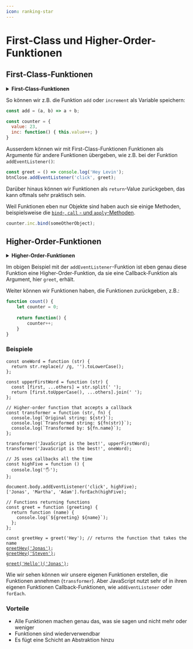 ```yaml
---
icon: ranking-star
---
```


# First-Class und Higher-Order-Funktionen

## First-Class-Funktionen

<details>

<summary><strong>First-Class-Funktionen</strong></summary>

* Erste Klasse Bürger
* Funktionen sind nur Werte
* Ein anderer Typ von Objekt

</details>

So können wir z.B. die Funktion `add` oder `increment` als Variable speichern:

```javascript
const add = (a, b) => a + b;

const counter = {
  value: 23,
  inc: function() { this.value++; }
}
```

Ausserdem können wir mit First-Class-Funktionen Funktionen als Argumente für andere Funktionen übergeben, wie z.B. bei der Funktion `addEventListener()`:

```javascript
const greet = () => console.log('Hey Levin');
btnClose.addEventListener('click', greet);
```

Darüber hinaus können wir Funktionen als `return`-Value zurückgeben, das kann oftmals sehr praktisch sein.

Weil Funktionen eben nur Objekte sind haben auch sie einige Methoden, beispielsweise die [`bind`-, `call` - und `apply`-Methoden](../scope-und-kontext/call-apply-und-bind.md).

```javascript
counter.inc.bind(someOtherObject);
```

## Higher-Order-Funktionen

<details>

<summary><strong>Higher-Order-Funktionen</strong></summary>

* Erhält eine andere Funktion als Argument, gibt eine neue Funktion zurück oder beides
* Nur möglich, aufgrund von First-Class-Funktionen

</details>

Im obigen Beispiel mit der `addEventListener`-Funktion ist eben genau diese Funktion eine Higher-Order-Funktion, da sie eine Callback-Funktion als Argument, hier `greet`, erhält.

Weiter können wir Funktionen haben, die Funktionen zurückgeben, z.B.:

```javascript
function count() {
    let counter = 0;
    
    return function() {
        counter++;
    }
}
```

### Beispiele﻿ <a href="#beispiele" id="beispiele"></a>

<pre class="language-javascript"><code class="lang-javascript">const oneWord = function (str) {
  return str.replace(/ /g, '').toLowerCase();
};

const upperFirstWord = function (str) {
  const [first, ...others] = str.split(' ');
  return [first.toUpperCase(), ...others].join(' ');
};

// Higher-order function that accepts a callback
const transformer = function (str, fn) {
  console.log(`Original string: ${str}`);
  console.log(`Transformed string: ${fn(str)}`);
  console.log(`Transformed by: ${fn.name}`);
};

transformer('JavaScript is the best!', upperFirstWord);
transformer('JavaScript is the best!', oneWord);

// JS uses callbacks all the time
const highFive = function () {
  console.log('🖐');
};

document.body.addEventListener('click', highFive);
['Jonas', 'Martha', 'Adam'].forEach(highFive);

// Functions returning functions
const greet = function (greeting) {
  return function (name) {
    console.log(`${greeting} ${name}`);
  };
};

const greetHey = greet('Hey'); // returns the function that takes the name
<a data-footnote-ref href="#user-content-fn-1">greetHey('Jonas')</a>;
<a data-footnote-ref href="#user-content-fn-2">greetHey('Steven')</a>;

<a data-footnote-ref href="#user-content-fn-3">greet('Hello')('Jonas')</a>;
</code></pre>

Wie wir sehen können wir unsere eigenen Funktionen erstellen, die Funktionen annehmen (`transformer`). Aber JavaScript nutzt sehr of in ihren eigenen Funktionen Callback-Funktionen, wie `addEventListener` oder `forEach`.

### Vorteile﻿ <a href="#vorteile" id="vorteile"></a>

* Alle Funktionen machen genau das, was sie sagen und nicht mehr oder weniger
* Funktionen sind wiederverwendbar
* Es fügt eine Schicht an Abstraktion hinzu

[^1]: Hey Jonas

[^2]: Hey Steven

[^3]: Hello Jonas
